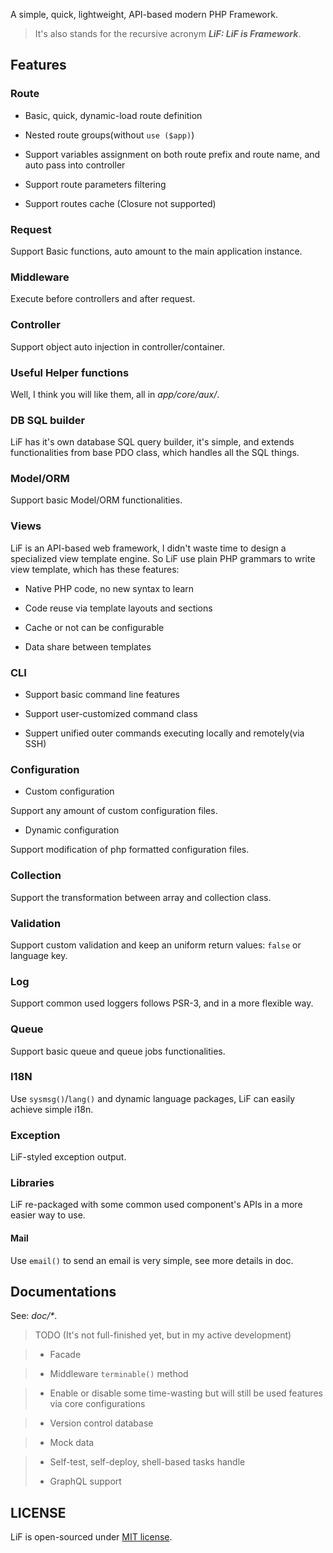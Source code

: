 A simple, quick, lightweight, API-based modern PHP Framework.

> It's also stands for the recursive acronym ___LiF: LiF is Framework___.

## Features

### Route

- Basic, quick, dynamic-load route definition

- Nested route groups(without `use ($app)`)

- Support variables assignment on both route prefix and route name, and auto pass into controller

- Support route parameters filtering

- Support routes cache (Closure not supported)

### Request

Support Basic functions, auto amount to the main application instance.

### Middleware

Execute before controllers and after request.

### Controller

Support object auto injection in controller/container.

### Useful Helper functions

Well, I think you will like them, all in _app/core/aux/_.

### DB SQL builder

LiF has it's own database SQL query builder, it's simple, and extends functionalities from base PDO class, which handles all the SQL things.

### Model/ORM

Support basic Model/ORM functionalities.

### Views

LiF is an API-based web framework, I didn't waste time to design a specialized view template engine. So LiF use plain PHP grammars to write view template, which has these features:

- Native PHP code, no new syntax to learn

- Code reuse via template layouts and sections

- Cache or not can be configurable

- Data share between templates

### CLI

- Support basic command line features

- Support user-customized command class

- Suppert unified outer commands executing locally and remotely(via SSH)

### Configuration

- Custom configuration

Support any amount of custom configuration files.

- Dynamic configuration

Support modification of php formatted configuration files.

### Collection

Support the transformation between array and collection class.

### Validation

Support custom validation and keep an uniform return values: `false` or language key.

### Log

Support common used loggers follows PSR-3, and in a more flexible way.

### Queue

Support basic queue and queue jobs functionalities.

### I18N

Use `sysmsg()`/`lang()` and dynamic language packages, LiF can easily achieve simple i18n.

### Exception

LiF-styled exception output.

### Libraries

LiF re-packaged with some common used component's APIs in a more easier way to use.

#### Mail

Use `email()` to send an email is very simple, see more details in doc.

## Documentations

See: _doc/*_.

> TODO (It's not full-finished yet, but in my active development)

> - Facade

> - Middleware `terminable()` method

> - Enable or disable some time-wasting but will still be used features via core configurations

> - Version control database

> - Mock data

> - Self-test, self-deploy, shell-based tasks handle
> 
> - GraphQL support

## LICENSE

LiF is open-sourced under [MIT license](https://opensource.org/licenses/MIT).

